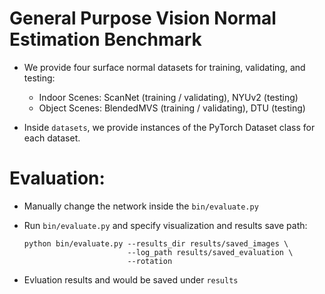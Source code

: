 # General Purpose Vision Normal Estimation Benchmark

- We provide four surface normal datasets for training, validating, and testing:

    - Indoor Scenes: ScanNet (training / validating), NYUv2 (testing)
    - Object Scenes: BlendedMVS (training / validating), DTU (testing)

- Inside ``datasets``, we provide instances of the PyTorch Dataset class for each dataset. 

# Evaluation:
- Manually change the network inside the ```bin/evaluate.py```
- Run ```bin/evaluate.py``` and specify visualization and results save path:
  
  ```
  python bin/evaluate.py --results_dir results/saved_images \
                         --log_path results/saved_evaluation \
                         --rotation
  ```
  
- Evluation results and  would be saved under ``results``
    
